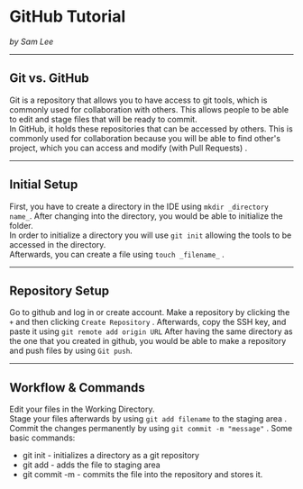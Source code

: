 # GitHub Tutorial

_by Sam Lee_

---
## Git vs. GitHub
Git is a repository that allows you to have access to git tools, which is commonly used for collaboration with others. This allows people to be able to edit and stage files that will be ready to commit.  
In GitHub, it holds these repositories that can be accessed by others. This is commonly used for collaboration because you will be able to find other's project, which you can access and modify (with Pull Requests) . 

---
## Initial Setup
First, you have to create a directory in the IDE using `mkdir _directory name_`. After changing into the directory, you would be able to initialize the folder.  
In order to initialize a directory you will use `git init` allowing the tools to be accessed in the directory.  
Afterwards, you can create a file using `touch _filename_` . 

---
## Repository Setup
Go to github and log in or create account.
Make a repository by clicking the `+` and then clicking `Create Repository` . 
Afterwards, copy the SSH key, and paste it using `git remote add origin URL`
After having the same directory as the one that you created in github, you would be able to make a repository and push files by using `Git push`.


---
## Workflow & Commands 
Edit your files in the Working Directory.  
Stage your files afterwards by using `git add filename` to the staging area . 
Commit the changes permanently by using `git commit -m "message"` . 
Some basic commands:  
* git init - initializes a directory as a git repository
* git add - adds the file to staging area
* git commit -m - commits the file into the repository and stores it.  